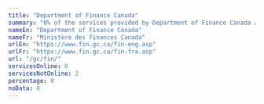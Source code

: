 ```yaml
---
title: "Department of Finance Canada"
summary: "0% of the services provided by Department of Finance Canada are available end-to-end online. 0 are available online, and 2 are not available online."
nameEn: "Department of Finance Canada"
nameFr: "Ministère des Finances Canada"
urlEn: "https://www.fin.gc.ca/fin-eng.asp"
urlFr: "https://www.fin.gc.ca/fin-fra.asp"
url: "/gc/fin/"
servicesOnline: 0
servicesNotOnline: 2
percentage: 0
noData: 0
---
```

